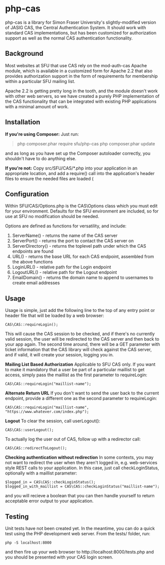 # php-cas

php-cas is a library for Simon Fraser University's slightly-modified version of JASIG CAS, the Central Authentication System. It should work with standard CAS implementations, but has been customized for authorization support as well as the normal CAS authentication functionality.

Background
----------

Most websites at SFU that use CAS rely on the mod-auth-cas Apache module, which is available in a customized form for Apache 2.2 that also provides authorization support in the form of requirements for membership within a particular SFU mailing list.

Apache 2.2 is getting pretty long in the tooth, and the module doesn't work with other web servers, so we have created a purely PHP implementation of the CAS functionality that can be integrated with existing PHP applications with a minimal amount of work.

Installation
------------

**If you're using Composer:**
Just run:
> php composer.phar require sfu/php-cas
> php composer.phar update
> 
and as long as you have set up the Composer autoloader correctly, you shouldn't have to do anything else.

**If you're not:**
Copy src/SFU/CAS/*.php into your application in an appropriate location, and add a require() call into the application's header files to ensure the needed files are loaded (

Configuration
-------------

Within SFU/CAS/Options.php is the CAS\Options class which you must edit for your environment. Defaults for the SFU environment are included, so for use at SFU no modification should be needed.

Options are defined as functions for versatility, and include:

 1. ServerName() - returns the name of the CAS server
 2. ServerPort() - returns the port to contact the CAS server on 
 3. ServerDirectory() - returns the toplevel path under which the CAS endpoints are found
 4. URL() - returns the base URL for each CAS endpoint, assembled from the above functions
 5. LoginURL() - relative path for the Login endpoint
 6. LogoutURL() - relative path for the Logout endpoint
 6. EmailDomain() - returns the domain name to append to usernames to create email addresses

Usage
-----

Usage is simple, just add the following line to the top of any entry point or header file that will be loaded by a web browser:

    CAS\CAS::requireLogin();

This will cause the CAS session to be checked, and if there's no currently valid session, the user will be redirected to the CAS server and then back to your app again. The second time around, there will be a GET parameter with ticket information that the CAS library will check against the CAS server, and if valid, it will create your session, logging you in.

**Mailing List Based Authorization**
Applicable to SFU CAS only. If you want to make it mandatory that a user be part of a particular maillist to get access, simply pass the maillist as the first parameter to requireLogin:

    CAS\CAS::requireLogin("maillist-name");

**Alternate Return URL**
If you don't want to send the user back to the current endpoint, provide a different one as the second parameter to requireLogin:

    CAS\CAS::requireLogin("maillist-name", "https://www.whatever.com/index.php");

**Logout**
To clear the session, call userLogout():

    CAS\CAS::userLogout();

To actually log the user out of CAS, follow up with a redirector call:

    CAS\CAS::redirectToLogout();

**Checking authentication without redirection**
In some contexts, you may not want to redirect the user when they aren't logged in, e.g. web-services style REST calls to your application. In this case, just call checkLoginStatus, optionally with a maillist parameter:

    $logged_in = CAS\CAS::checkLoginStatus();
    $logged_in_with_maillist = CAS\CAS::checkLoginStatus("maillist-name");

and you will recieve a boolean that you can then handle yourself to return acceptable error output to your application.

Testing
-------

Unit tests have not been created yet. In the meantime, you can do a quick test using the PHP development web server.
From the tests/ folder, run:

	php -S localhost:8000
	
and then fire up your web browser to http://localhost:8000/tests.php and you should be presented with your CAS login screen.